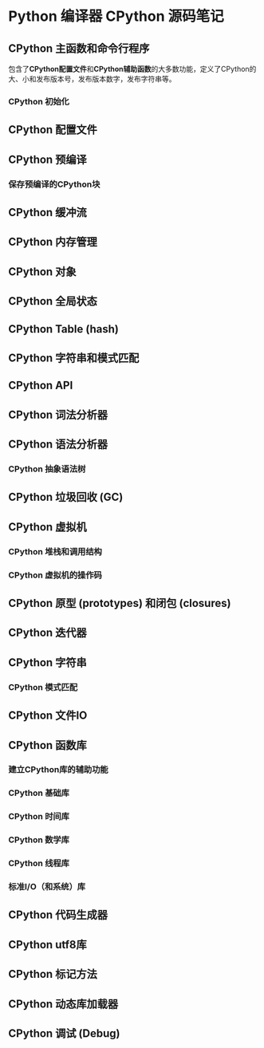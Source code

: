 
# Python 编译器 CPython 源码笔记

## CPython 主函数和命令行程序

包含了**CPython配置文件**和**CPython辅助函数**的大多数功能，定义了CPython的大、小和发布版本号，发布版本数字，发布字符串等。

### CPython 初始化

## CPython 配置文件

## CPython 预编译

### 保存预编译的CPython块

## CPython 缓冲流

## CPython 内存管理

## CPython 对象

## CPython 全局状态

## CPython Table (hash)

## CPython 字符串和模式匹配

## CPython API

## CPython 词法分析器

## CPython 语法分析器

### CPython 抽象语法树

## CPython 垃圾回收 (GC)

## CPython 虚拟机

### CPython 堆栈和调用结构

### CPython 虚拟机的操作码

## CPython 原型 (prototypes) 和闭包 (closures)

## CPython 迭代器

## CPython 字符串

### CPython 模式匹配

## CPython 文件IO

## CPython 函数库

### 建立CPython库的辅助功能

### CPython 基础库

### CPython 时间库

### CPython 数学库

### CPython 线程库

### 标准I/O（和系统）库

## CPython 代码生成器

## CPython utf8库

## CPython 标记方法

## CPython 动态库加载器

## CPython 调试 (Debug)
